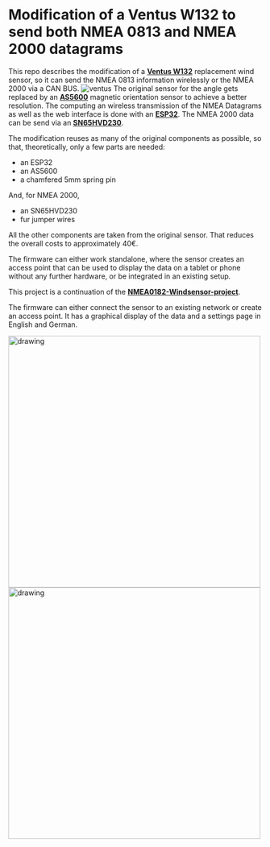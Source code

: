 <h1> Modification of a Ventus W132 to send both NMEA 0813 and NMEA 2000 datagrams </h1>

This repo describes the modification of a **[Ventus W132](https://de.elv.com/ventus-ersatz-windmesser-w132-fuer-funk-wetterstation-w155-w177-und-w137-124129)** replacement wind sensor, so it can send the NMEA 0813 information wirelessly or the NMEA 2000 via a CAN BUS.
![ventus](https://user-images.githubusercontent.com/16275519/137125907-6f76b55a-1524-4479-bf08-04bba0200843.jpg)
The original sensor for the angle gets replaced by an **[AS5600](https://www.ebay.de/itm/164267218236)** magnetic orientation sensor to achieve a better resolution. 
The computing an wireless transmission of the NMEA Datagrams as well as the web interface is done with an **[ESP32](https://www.az-delivery.de/products/esp32-developmentboard)**.
The NMEA 2000 data can be send via an **[SN65HVD230](https://eckstein-shop.de/WaveshareSN65HVD230CANTransceiverBoard33V2CESDProtection)**.

The modification reuses as many of the original components as possible, so that, theoretically, only a few parts are needed:
- an ESP32
- an AS5600
- a chamfered 5mm spring pin

And, for NMEA 2000,
- an SN65HVD230
- fur jumper wires

All the other components are taken from the original sensor. That reduces the overall costs to approximately 40€.

The firmware can either work standalone, where the sensor creates an access point that can be used to display the data on a tablet or phone without any further hardware, or be integrated in an existing setup.

This project is a continuation of the **[NMEA0182-Windsensor-project](https://github.com/jukolein/NMEA0183-Windsensor)**.

The firmware can either connect the sensor to an existing network or create an access point.
It has a graphical display of the data and a settings page in English and German.

<img src="https://user-images.githubusercontent.com/16275519/137125443-24283980-5bc1-4569-83f8-183af19cbef4.jpg" alt="drawing" style="width:500px;"/>

<img src="https://user-images.githubusercontent.com/16275519/137125304-1dc74a62-5a2b-493d-9867-e3cd8ebd91ed.jpg" alt="drawing" style="width:500px;"/>

